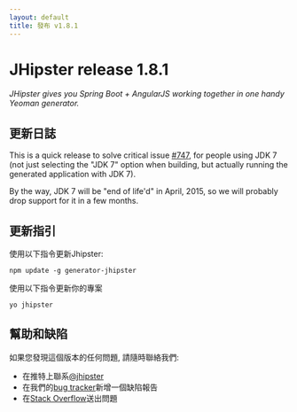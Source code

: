 ```yaml
---
layout: default
title: 發布 v1.8.1
---
```


JHipster release 1.8.1
==================

*JHipster gives you Spring Boot + AngularJS working together in one handy Yeoman generator.*

更新日誌
----------

This is a quick release to solve critical issue [#747](https://github.com/jhipster/generator-jhipster/issues/747), for people using JDK 7 (not just selecting the "JDK 7" option when building, but actually running the generated application with JDK 7).

By the way, JDK 7 will be "end of life'd" in April, 2015, so we will probably drop support for it in a few months.

更新指引
------------

使用以下指令更新Jhipster:

```
npm update -g generator-jhipster
```

使用以下指令更新你的專案

```
yo jhipster
```

幫助和缺陷
--------------

如果您發現這個版本的任何問題, 請隨時聯絡我們:

- 在推特上聯系[@jhipster](https://twitter.com/jhipster)
- 在我們的[bug tracker](https://github.com/jhipster/generator-jhipster/issues?state=open)新增一個缺陷報告
- 在[Stack Overflow](http://stackoverflow.com/tags/jhipster/info)送出問題

